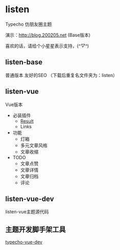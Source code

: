# listen
Typecho 仿朋友圈主题

演示：http://blog.200205.net (Base版本)

喜欢的话，请给个小星星表示支持，(*^▽^*)

## listen-base 
普通版本 友好的SEO （下载后重复名文件夹为：listen）

## listen-vue 
Vue版本
- 必装插件
  - [Result](https://github.com/listensay/Typecho-Listen-Restful)
  - Links
- 功能
  - 灯箱
  - 多元文章风格
  - 文章收缩
- TODO
  - 文章点赞
  - 文章详情
  - 文章归档
  - 评论
## listen-vue-dev 
listen-vue主题源代码

## 主题开发脚手架工具

[typecho-vue-dev](https://github.com/listensay/typecho-vue-dev)
